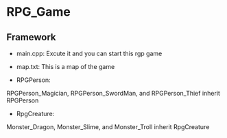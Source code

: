 # RPG_Game

## Framework

* main.cpp:
Excute it and you can start this rgp game

* map.txt:
This is a map of the game

* RPGPerson:

RPGPerson_Magician, RPGPerson_SwordMan, and RPGPerson_Thief inherit RPGPerson

* RpgCreature:

Monster_Dragon, Monster_Slime, and Monster_Troll inherit RpgCreature
